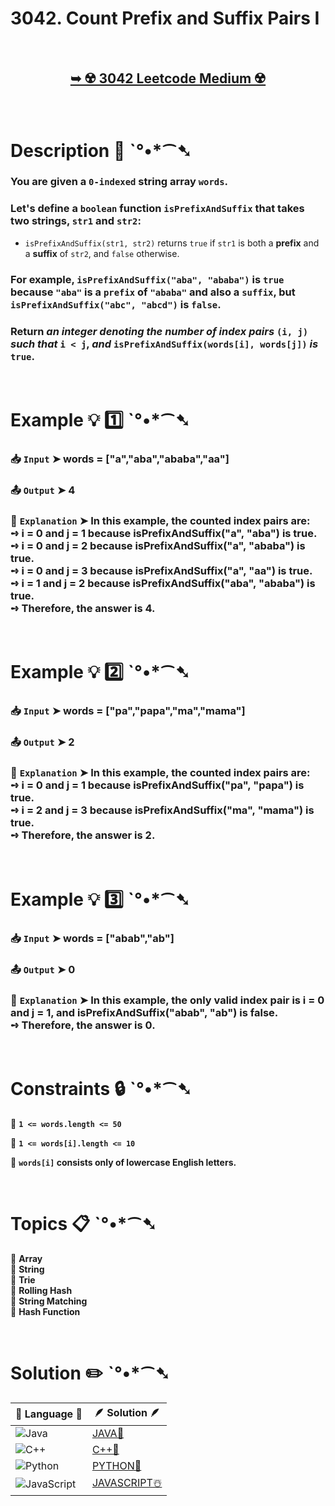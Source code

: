 # 3042. Count Prefix and Suffix Pairs I

</br>

<h2 align="center"> 

<a href="https://leetcode.com/problems/count-prefix-and-suffix-pairs-i/description/?envType=daily-question&envId=2025-01-08"><strong>➥ ☢️ 3042 Leetcode Medium ☢️ </strong></a>
</h2>

</br>

# Description 📜 ˋ°•*⁀➷

### You are given a `0-indexed` string array `words`.

### Let's define a `boolean` function `isPrefixAndSuffix` that takes two strings, `str1` and `str2`:

- `isPrefixAndSuffix(str1, str2)` returns `true` if `str1` is both a **prefix** and a **suffix** of `str2`, and `false` otherwise.

### For example, `isPrefixAndSuffix("aba", "ababa")` is `true` because `"aba"` is a `prefix` of `"ababa"` and also a `suffix`, but `isPrefixAndSuffix("abc", "abcd")` is `false`.

### Return *an integer denoting the number of index pairs* `(i, j)` *such that* `i < j`, *and* `isPrefixAndSuffix(words[i], words[j])` *is* `true`.

</br>

# Example 💡 1️⃣ ˋ°•*⁀➷

  ### 📥 `Input`  ➤  words = ["a","aba","ababa","aa"]

  ### 📤 `Output`  ➤ 4

  ### 🔦 `Explanation`  ➤ In this example, the counted index pairs are:</br>➺ i = 0 and j = 1 because isPrefixAndSuffix("a", "aba") is true.</br>➺ i = 0 and j = 2 because isPrefixAndSuffix("a", "ababa") is true.</br>➺ i = 0 and j = 3 because isPrefixAndSuffix("a", "aa") is true.</br>➺ i = 1 and j = 2 because isPrefixAndSuffix("aba", "ababa") is true.</br>➺ Therefore, the answer is 4.

</br>

# Example 💡 2️⃣ ˋ°•*⁀➷

  ### 📥 `Input` ➤ words = ["pa","papa","ma","mama"]

  ### 📤 `Output`  ➤ 2

  ### 🔦 `Explanation` ➤  In this example, the counted index pairs are:</br>➺ i = 0 and j = 1 because isPrefixAndSuffix("pa", "papa") is true.</br>➺ i = 2 and j = 3 because isPrefixAndSuffix("ma", "mama") is true.</br>➺ Therefore, the answer is 2. 

</br>

# Example 💡 3️⃣ ˋ°•*⁀➷

  ### 📥 `Input` ➤ words = ["abab","ab"]

  ### 📤 `Output`  ➤ 0

  ### 🔦 `Explanation`  ➤ In this example, the only valid index pair is i = 0 and j = 1, and isPrefixAndSuffix("abab", "ab") is false.</br>➺ Therefore, the answer is 0.

</br>

# Constraints 🔒 ˋ°•*⁀➷

🔹 **`1 <= words.length <= 50`** </br>

🔹 **`1 <= words[i].length <= 10`** </br>

🔹 **`words[i]` consists only of lowercase English letters.** </br>

</br>

# Topics 📋 ˋ°•*⁀➷

🔸 **Array**  </br>
🔸 **String**  </br>
🔸 **Trie**  </br>
🔸 **Rolling Hash**  </br>
🔸 **String Matching**  </br>
🔸 **Hash Function**  </br>

</br>

# Solution ✏️ ˋ°•*⁀➷

| 📒 Language 📒  | 🪶 Solution 🪶 |
| ------------- | ------------- |
|  ![Java](https://img.shields.io/badge/java-%23ED8B00.svg?style=for-the-badge&logo=openjdk&logoColor=white)  | [JAVA🍁](https://github.com/Prakhar-002/LEETCODE/blob/main/%F0%9F%8D%84%20Daily%20Challenge%202025%20%F0%9F%8D%B3/%F0%9F%94%AC%20Examine%20Thoroughly%20%F0%9F%A7%AC/01%20Jan%20%F0%9F%AA%BC/08%20-%2001%20-%202025%20---%20%203042.%20Count%20Prefix%20and%20Suffix%20Pairs%20I%20%E2%98%83%EF%B8%8F%20%F0%9F%8D%81%20%F0%9F%8D%B0%20%F0%9F%8E%B2/%F0%9F%8D%81JAVA%20-%203042.%20Count%20Prefix%20and%20Suffix%20Pairs%20I.java) |
|  ![C++](https://img.shields.io/badge/c++-%2300599C.svg?style=for-the-badge&logo=c%2B%2B&logoColor=white)  | [C++🎲](https://github.com/Prakhar-002/LEETCODE/blob/main/%F0%9F%8D%84%20Daily%20Challenge%202025%20%F0%9F%8D%B3/%F0%9F%94%AC%20Examine%20Thoroughly%20%F0%9F%A7%AC/01%20Jan%20%F0%9F%AA%BC/08%20-%2001%20-%202025%20---%20%203042.%20Count%20Prefix%20and%20Suffix%20Pairs%20I%20%E2%98%83%EF%B8%8F%20%F0%9F%8D%81%20%F0%9F%8D%B0%20%F0%9F%8E%B2/%F0%9F%8E%B2CPP%20-%203042.%20Count%20Prefix%20and%20Suffix%20Pairs%20I.cpp)  |
|  ![Python](https://img.shields.io/badge/python-3670A0?style=for-the-badge&logo=python&logoColor=ffdd54)    | [PYTHON🍰](https://github.com/Prakhar-002/LEETCODE/blob/main/%F0%9F%8D%84%20Daily%20Challenge%202025%20%F0%9F%8D%B3/%F0%9F%94%AC%20Examine%20Thoroughly%20%F0%9F%A7%AC/01%20Jan%20%F0%9F%AA%BC/08%20-%2001%20-%202025%20---%20%203042.%20Count%20Prefix%20and%20Suffix%20Pairs%20I%20%E2%98%83%EF%B8%8F%20%F0%9F%8D%81%20%F0%9F%8D%B0%20%F0%9F%8E%B2/%F0%9F%8D%B0PYTHON%20-%203042.%20Count%20Prefix%20and%20Suffix%20Pairs%20I.py) |
| ![JavaScript](https://img.shields.io/badge/javascript-%23323330.svg?style=for-the-badge&logo=javascript&logoColor=%23F7DF1E)   | [JAVASCRIPT☃️](https://github.com/Prakhar-002/LEETCODE/blob/main/%F0%9F%8D%84%20Daily%20Challenge%202025%20%F0%9F%8D%B3/%F0%9F%94%AC%20Examine%20Thoroughly%20%F0%9F%A7%AC/01%20Jan%20%F0%9F%AA%BC/08%20-%2001%20-%202025%20---%20%203042.%20Count%20Prefix%20and%20Suffix%20Pairs%20I%20%E2%98%83%EF%B8%8F%20%F0%9F%8D%81%20%F0%9F%8D%B0%20%F0%9F%8E%B2/%E2%98%83%EF%B8%8FJAVASCRIPT%20-%203042.%20Count%20Prefix%20and%20Suffix%20Pairs%20I.js) |

